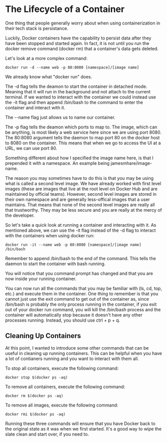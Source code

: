 # The Lifecycle of a Container

One thing that people generally worry about when using containerization in their tech stack is persistance.

Luckily, Docker containers have the capability to persist data after they have been stopped and started again. In fact, it is not until you run the docker remove command (docker rm) that a container's data gets deleted.

Let's look at a more complex command:

```
docker run -d --name web -p 80:8080 [namespace]/[image name]
```

We already know what "docker run" does.

The -d flag tells the deamon to start the container in detached mode. Meaning that it will run in the background and not attach to the current terminal. If we wanted to interact with the container we could instead use the -it flag and then append /bin/bash to the command to enter the container and interact with it.

The --name flag just allows us to name our container.

The -p flag tells the deamon which ports to map to. The image, which can be anything, is most likely a web service here since we are using port 8080. The 80:8080 argument tells the daemon to map port 80 on the docker host to 8080 on the container. This means that when we go to access the UI at a URL, we can use port 80.

Something different about how I specified the image name here, is that I prepended it with a namespace. An example being jamesmhare/image-name.

The reason you may sometimes have to do this is that you may be using what is called a second level image. We have already worked with first level images (these are images that live at the root level on Docker Hub and are maintained by official teams). However, second level images are stored in their own namespace and are generally less-offical images that a user maintains. That means that none of the second level images are really all that trustworthy. They may be less secure and you are really at the mercy of the developer.

So let's take a quick look at running a container and interacting with it. As mentioned above, we can use the -it flag instead of the -d flag to interact with the containers when using docker run:

```
docker run -it --name web -p 80:8080 [namespace]/[image name] /bin/bash
```

Remember to append /bin/bash to the end of the command. This tells the daemon to start the container with bash running.

You will notice that you command prompt has changed and that you are now inside your running container.

You can now run all the commands that you may be familiar with (ls, cd, top, etc.) and execute them in the container. One thing to remember is that you cannot just use the exit command to get out of the container as, since /bin/bash is probably the only process running in the container, if you exit out of your docker run command, you will kill the /bin/bash process and the container will automatically stop because it doesn't have any other processes running. Instead, you should use ctrl + p + q.


## Cleaning Up Containers

At this point, I wanted to introduce some other commands that can be useful in cleaning up running containers. This can be helpful when you have a lot of contianers running and you want to interact with them all.

To stop all containers, execute the following command:

```
docker stop $(docker ps -aq)
```

To remove all containers, execute the following command:

```
docker rm $(docker ps -aq)
```

To remove all images, execute the following command:

```
docker rmi $(docker ps -aq)
```

Running these three commands will ensure that you have Docker back to the original state as it was when we first started. It's a good way to wipe the slate clean and start over, if you need to.